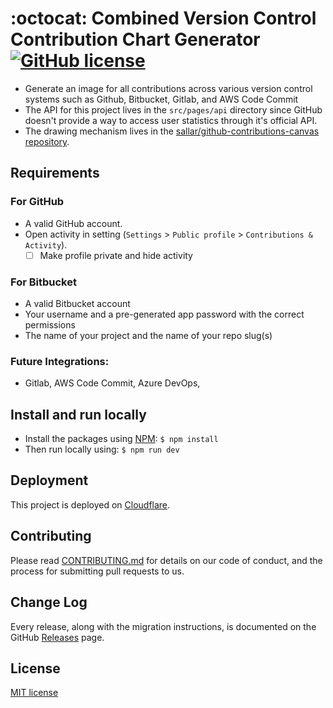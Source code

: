 # :octocat: Combined Version Control Contribution Chart Generator [![GitHub license](https://img.shields.io/badge/license-MIT-blue.svg)](https://github.com/TrentD815/combined-git-contributions-chart/blob/master/LICENSE)

- Generate an image for all contributions across various version control systems such as Github, Bitbucket, Gitlab, and AWS Code Commit
- The API for this project lives in the `src/pages/api` directory since GitHub doesn't provide a way to access user statistics through it's official API.
- The drawing mechanism lives in the [sallar/github-contributions-canvas repository](https://github.com/sallar/github-contributions-canvas).

## Requirements
### For GitHub
- A valid GitHub account.
- Open activity in setting (`Settings` > `Public profile` > `Contributions & Activity`).
  - [ ] Make profile private and hide activity
  
### For Bitbucket
- A valid Bitbucket account
- Your username and a pre-generated app password with the correct permissions
- The name of your project and the name of your repo slug(s)

### Future Integrations: 
- Gitlab, AWS Code Commit, Azure DevOps,

## Install and run locally
- Install the packages using [NPM](https://nodejs.org/en/):
```$ npm install```
- Then run locally using:
```$ npm run dev```

## Deployment
This project is deployed on [Cloudflare](https://cloudflare.com/).

[//]: Example
[//]: # (<div align="center">)
[//]: # (  <img src="screenshot.png" width="676">)
[//]: # (</div>)

## Contributing
Please read [CONTRIBUTING.md](./CONTRIBUTING.md) for details on our code of conduct, and the process for submitting pull requests to us.

## Change Log
Every release, along with the migration instructions, is documented on the GitHub [Releases](https://github.com/TrentD815/combined-git-contributions-chart/releases) page.

## License
[MIT license](https://opensource.org/licenses/MIT)

